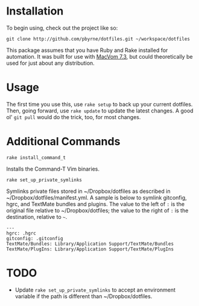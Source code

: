# Installation
To begin using, check out the project like so:

    git clone http://github.com/pbyrne/dotfiles.git ~/workspace/dotfiles

This package assumes that you have Ruby and Rake installed for automation. It was built for use with [MacVom 7.3](http://code.google.com/p/macvim/), but could theoretically be used for just about any distribution.

# Usage

The first time you use this, use `rake setup` to back up your current dotfiles. Then, going forward, use `rake update` to update the latest changes. A good ol' `git pull` would do the trick, too, for most changes.

# Additional Commands

`rake install_command_t`

Installs the Command-T Vim binaries.

`rake set_up_private_symlinks`

Symlinks private files stored in ~/Dropbox/dotfiles as described in
~/Dropbox/dotfiles/manifest.yml. A sample is below to symlink gitconfig,
hgrc, and TextMate bundles and plugins. The value to the left of `:` is
the original file relative to ~/Dropbox/dotfiles; the value to the right of `:`
is the destination, relative to `~`.

    ---
    hgrc: .hgrc
    gitconfig: .gitconfig
    TextMate/Bundles: Library/Application Support/TextMate/Bundles
    TextMate/PlugIns: Library/Application Support/TextMate/PlugIns

# TODO

* Update `rake set_up_private_symlinks` to accept an environment variable if the path is different than ~/Dropbox/dotfiles.

